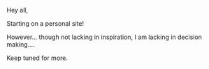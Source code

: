 Hey all,

Starting on a personal site! 

However... though not lacking in inspiration, I am lacking in decision making....


Keep tuned for more.
